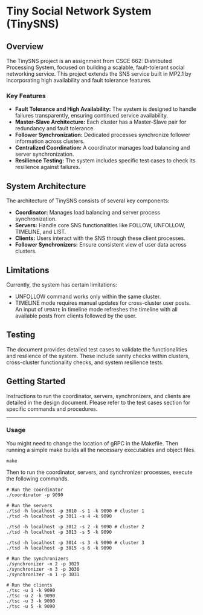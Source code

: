 # Tiny Social Network System (TinySNS)

## Overview
The TinySNS project is an assignment from CSCE 662: Distributed Processing System, focused on building a scalable, fault-tolerant social networking service. This project extends the SNS service built in MP2.1 by incorporating high availability and fault tolerance features.

### Key Features
- **Fault Tolerance and High Availability:** The system is designed to handle failures transparently, ensuring continued service availability.
- **Master-Slave Architecture:** Each cluster has a Master-Slave pair for redundancy and fault tolerance.
- **Follower Synchronization:** Dedicated processes synchronize follower information across clusters.
- **Centralized Coordination:** A coordinator manages load balancing and server synchronization.
- **Resilience Testing:** The system includes specific test cases to check its resilience against failures.

## System Architecture
The architecture of TinySNS consists of several key components:
- **Coordinator:** Manages load balancing and server process synchronization.
- **Servers:** Handle core SNS functionalities like FOLLOW, UNFOLLOW, TIMELINE, and LIST.
- **Clients:** Users interact with the SNS through these client processes.
- **Follower Synchronizers:** Ensure consistent view of user data across clusters.

## Limitations
Currently, the system has certain limitations:
- UNFOLLOW command works only within the same cluster.
- TIMELINE mode requires manual updates for cross-cluster user posts. An input of `UPDATE` in timeline mode refreshes the timeline with all available posts from clients followed by the user.

## Testing
The document provides detailed test cases to validate the functionalities and resilience of the system. These include sanity checks within clusters, cross-cluster functionality checks, and system resilience tests.

## Getting Started
Instructions to run the coordinator, servers, synchronizers, and clients are detailed in the design document. Please refer to the test cases section for specific commands and procedures.

---
### Usage
You might need to change the location of gRPC in the Makefile. Then running a simple make builds all the necessary executables and object files.
```
make
```
Then to run the coordinator, servers, and synchronizer processes, execute the following commands.
```
# Run the coordinator
./coordinator -p 9090

# Run the servers
./tsd -h localhost -p 3010 -s 1 -k 9090 # cluster 1
./tsd -h localhost -p 3011 -s 4 -k 9090

./tsd -h localhost -p 3012 -s 2 -k 9090 # cluster 2
./tsd -h localhost -p 3013 -s 5 -k 9090

./tsd -h localhost -p 3014 -s 3 -k 9090 # cluster 3
./tsd -h localhost -p 3015 -s 6 -k 9090

# Run the synchronizers
./synchronizer -n 2 -p 3029
./synchronizer -n 3 -p 3030
./synchronizer -n 1 -p 3031

# Run the clients
./tsc -u 1 -k 9090
./tsc -u 2 -k 9090
./tsc -u 3 -k 9090
./tsc -u 5 -k 9090
```
